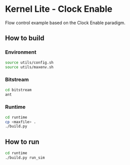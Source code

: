 # Kernel Lite - Clock Enable 

Flow control example based on the Clock Enable paradigm. 


## How to build

### Environment
```bash
source utils/config.sh
source utils/maxenv.sh
```


### Bitstream
```bash
cd bitstream
ant
```


### Runtime
```bash
cd runtime
cp <maxfile> .
./build.py
```


## How to run
```bash
cd runtime
./build.py run_sim
```

